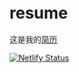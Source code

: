# resume

这是我的[简历](https://agitated-hawking-50ea80.netlify.com/)


[![Netlify Status](https://api.netlify.com/api/v1/badges/940f63c0-a6cd-4c48-925a-712150fc826b/deploy-status)](https://app.netlify.com/sites/agitated-hawking-50ea80/deploys)
